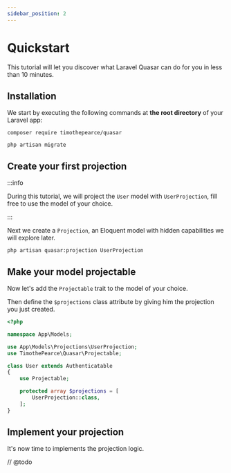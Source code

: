 ```yaml
---
sidebar_position: 2
---
```


# Quickstart

This tutorial will let you discover what Laravel Quasar can do for you in less than 10 minutes.

## Installation

We start by executing the following commands at **the root directory** of your Laravel app:

```
composer require timothepearce/quasar

php artisan migrate
```

## Create your first projection

:::info

During this tutorial, we will project the `User` model with `UserProjection`, fill free to use the model of your choice.

:::

Next we create a `Projection`, an Eloquent model with hidden capabilities we will explore later.


```shell
php artisan quasar:projection UserProjection
```

## Make your model projectable

Now let's add the `Projectable` trait to the model of your choice.

Then define the `$projections` class attribute by giving him the projection you just created.

```php {10,12,13,14}
<?php

namespace App\Models;

use App\Models\Projections\UserProjection;
use TimothePearce\Quasar\Projectable;

class User extends Authenticatable
{
    use Projectable;

    protected array $projections = [
        UserProjection::class,
    ];
}
```

## Implement your projection

It's now time to implements the projection logic.

// @todo